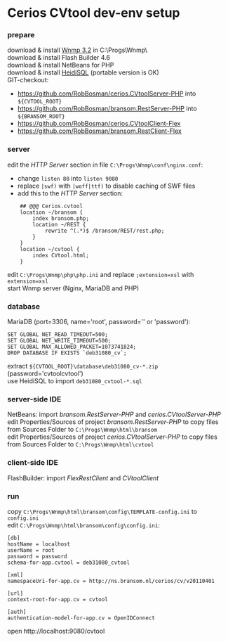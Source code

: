# Cerios CVtool dev-env setup
### prepare
download & install [Wnmp 3.2](https://github.com/wnmp/wnmp) in C:\Progs\Wnmp\ \
download & install Flash Builder 4.6\
download & install NetBeans for PHP\
download & install [HeidiSQL](https://www.heidisql.com/) (portable version is OK)\
GIT-checkout:
* https://github.com/RobBosman/cerios.CVtoolServer-PHP into `${CVTOOL_ROOT}`
* https://github.com/RobBosman/bransom.RestServer-PHP into `${BRANSOM_ROOT}`
* https://github.com/RobBosman/cerios.CVtoolClient-Flex
* https://github.com/RobBosman/bransom.RestClient-Flex
### server
edit the _HTTP Server_ section in file `C:\Progs\Wnmp\conf\nginx.conf`:
* change `listen 80` into `listen 9080`
* replace `|swf)` with `|woff|ttf)` to disable caching of SWF files
* add this to the _HTTP Server_ section:
```
    ## @@@ Cerios.cvtool
    location ~/bransom {
        index bransom.php;
        location ~/REST {
            rewrite ^(.*)$ /bransom/REST/rest.php;
        }
    }
    location ~/cvtool {
        index CVtool.html;
    }
```
edit `C:\Progs\Wnmp\php\php.ini` and replace `;extension=xsl` with `extension=xsl`\
start Wnmp server (Nginx, MariaDB and PHP)
### database
MariaDB (port=3306, name='root', password='' or 'password'):
```
SET GLOBAL NET_READ_TIMEOUT=500;
SET GLOBAL NET_WRITE_TIMEOUT=500;
SET GLOBAL MAX_ALLOWED_PACKET=1073741824;
DROP DATABASE IF EXISTS `deb31080_cv`;
```
extract `${CVTOOL_ROOT}\database\deb31080_cv-*.zip` (password='cvtoolcvtool')\
use HeidiSQL to import `deb31080_cvtool-*.sql`
### server-side IDE
NetBeans: import _bransom.RestServer-PHP_ and _cerios.CVtoolServer-PHP_\
edit Properties/Sources of project _bransom.RestServer-PHP_ to copy files from Sources Folder to `C:\Progs\Wnmp\html\bransom`\
edit Properties/Sources of project _cerios.CVtoolServer-PHP_ to copy files from Sources Folder to `C:\Progs\Wnmp\html\cvtool`
### client-side IDE
FlashBuilder: import _FlexRestClient_ and _CVtoolClient_
### run
copy `C:\Progs\Wnmp\html\bransom\config\TEMPLATE-config.ini` to `config.ini`\
edit `C:\Progs\Wnmp\html\bransom\config\config.ini`:
```
[db]
hostName = localhost
userName = root
password = password
schema-for-app.cvtool = deb31080_cvtool

[xml]
namespaceUri-for-app.cv = http://ns.bransom.nl/cerios/cv/v20110401

[url]
context-root-for-app.cv = cvtool

[auth]
authentication-model-for-app.cv = OpenIDConnect
```
open http://localhost:9080/cvtool
